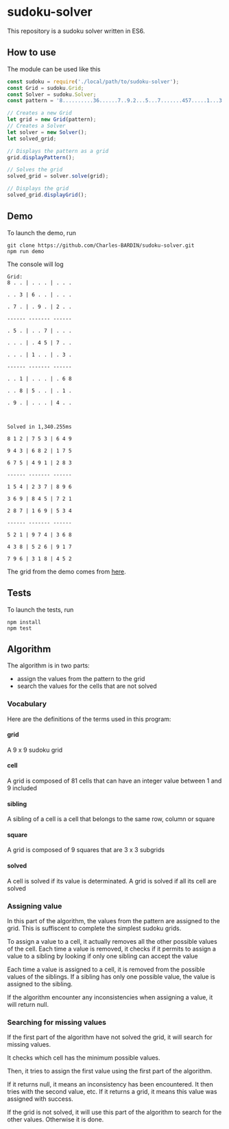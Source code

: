# sudoku-solver

This repository is a sudoku solver written in ES6. 

## How to use
The module can be used like this
```js
const sudoku = require('./local/path/to/sudoku-solver');
const Grid = sudoku.Grid;
const Solver = sudoku.Solver;
const pattern = '8..........36......7..9.2...5...7.......457.....1...3...1....68..85...1..9....4..';

// Creates a new Grid
let grid = new Grid(pattern);
// Creates a Solver
let solver = new Solver();
let solved_grid;

// Displays the pattern as a grid
grid.displayPattern();

// Solves the grid
solved_grid = solver.solve(grid);

// Displays the grid
solved_grid.displayGrid();
```

## Demo
To launch the demo, run
```
git clone https://github.com/Charles-BARDIN/sudoku-solver.git
npm run demo
```
The console will log
```
Grid:
8 . . | . . . | . . .

. . 3 | 6 . . | . . .

. 7 . | . 9 . | 2 . .

------ ------- ------

. 5 . | . . 7 | . . .

. . . | . 4 5 | 7 . .

. . . | 1 . . | . 3 .

------ ------- ------

. . 1 | . . . | . 6 8

. . 8 | 5 . . | . 1 .

. 9 . | . . . | 4 . .



Solved in 1,340.255ms

8 1 2 | 7 5 3 | 6 4 9

9 4 3 | 6 8 2 | 1 7 5

6 7 5 | 4 9 1 | 2 8 3

------ ------- ------

1 5 4 | 2 3 7 | 8 9 6

3 6 9 | 8 4 5 | 7 2 1

2 8 7 | 1 6 9 | 5 3 4

------ ------- ------

5 2 1 | 9 7 4 | 3 6 8

4 3 8 | 5 2 6 | 9 1 7

7 9 6 | 3 1 8 | 4 5 2
```

The grid from the demo comes from [here](http://puzzling.stackexchange.com/questions/252/how-do-i-solve-the-worlds-hardest-sudoku).

## Tests
To launch the tests, run

```
npm install
npm test
```

## Algorithm
The algorithm is in two parts:
* assign the values from the pattern to the grid
* search the values for the cells that are not solved

### Vocabulary
Here are the definitions of the terms used in this program: 

#### grid 
A 9 x 9 sudoku grid

#### cell
A grid is composed of 81 cells that can have an integer value between 1 and 9 included

#### sibling
A sibling of a cell is a cell that belongs to the same row, column or square

#### square
A grid is composed of 9 squares that are 3 x 3 subgrids

#### solved
A cell is solved if its value is determinated. A grid is solved if all its cell are solved 

### Assigning value
In this part of the algorithm, the values from the pattern are assigned to the grid. This is suffiscent to complete the simplest sudoku grids.

To assign a value to a cell, it actually removes all the other possible values of the cell.
Each time a value is removed, it checks if it permits to assign a value to a sibling by looking if only one sibling can accept the value

Each time a value is assigned to a cell, it is removed from the possible values of the siblings. If a sibling has only one possible value, the value is assigned to the sibling.

If the algorithm encounter any inconsistencies when assigning a value, it will return null.

### Searching for missing values
If the first part of the algorithm have not solved the grid, it will search for missing values.

It checks which cell has the minimum possible values. 

Then, it tries to assign the first value using the first part of the algorithm.

If it returns null, it means an inconsistency has been encountered. It then tries with the second value, etc.
If it returns a grid, it means this value was assigned with success. 

If the grid is not solved, it will use this part of the algorithm to search for the other values. Otherwise it is done.
